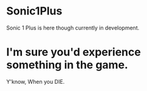 # Sonic1Plus
Sonic 1 Plus is here though currently in development.




# I'm sure you'd experience something in the game.
Y'know, When you DIE.
